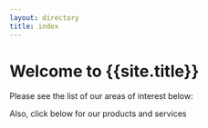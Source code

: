 ```yaml
---
layout: directory
title: index
---
```

# Welcome to {{site.title}}

Please see the list of our areas of interest below:





Also, click below for our products and services
